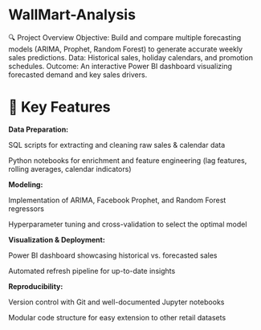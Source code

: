 # WallMart-Analysis
🔍 Project Overview Objective: Build and compare multiple forecasting models (ARIMA, Prophet, Random Forest) to generate accurate weekly sales predictions.  Data: Historical sales, holiday calendars, and promotion schedules.  Outcome: An interactive Power BI dashboard visualizing forecasted demand and key sales drivers.


# 🚀 Key Features
**Data Preparation:**

SQL scripts for extracting and cleaning raw sales & calendar data

Python notebooks for enrichment and feature engineering (lag features, rolling averages, calendar indicators)

**Modeling:**

Implementation of ARIMA, Facebook Prophet, and Random Forest regressors

Hyperparameter tuning and cross-validation to select the optimal model

**Visualization & Deployment:**

Power BI dashboard showcasing historical vs. forecasted sales

Automated refresh pipeline for up-to-date insights

**Reproducibility:**

Version control with Git and well-documented Jupyter notebooks

Modular code structure for easy extension to other retail datasets

